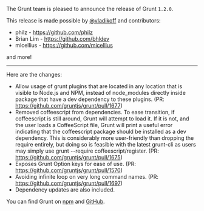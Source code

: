 The Grunt team is pleased to announce the release of Grunt `1.2.0`.

This release is made possible by [@vladikoff](https://github.com/vladikoff) and contributors:

* philz - https://github.com/philz
* Brian Lim - https://github.com/bhldev
* micellius - https://github.com/micellius

and more!

---

Here are the changes:

* Allow usage of grunt plugins that are located in any location that
  is visible to Node.js and NPM, instead of node_modules directly
  inside package that have a dev dependency to these plugins.
  (PR: https://github.com/gruntjs/grunt/pull/1677)
* Removed coffeescript from dependencies. To ease transition, if
  coffeescript is still around, Grunt will attempt to load it.
  If it is not, and the user loads a CoffeeScript file,
  Grunt will print a useful error indicating that the
  coffeescript package should be installed as a dev dependency.
  This is considerably more user-friendly than dropping the require entirely,
  but doing so is feasible with the latest grunt-cli as users
  may simply use grunt --require coffeescript/register.
  (PR: https://github.com/gruntjs/grunt/pull/1675)
* Exposes Grunt Option keys for ease of use.
  (PR: https://github.com/gruntjs/grunt/pull/1570)
* Avoiding infinite loop on very long command names.
  (PR: https://github.com/gruntjs/grunt/pull/1697)
* Dependency updates are also included.

You can find Grunt on [npm](https://www.npmjs.com/package/grunt) and [GitHub](https://github.com/gruntjs/grunt).
